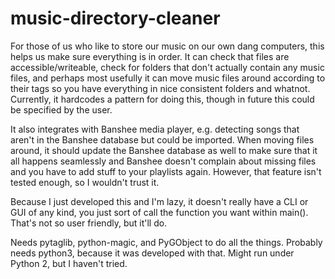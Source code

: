 # music-directory-cleaner

For those of us who like to store our music on our own dang computers, this helps us make sure everything is in order. It can check that files are accessible/writeable, check for folders that don't actually contain any music files, and perhaps most usefully it can move music files around according to their tags so you have everything in nice consistent folders and whatnot. Currently, it hardcodes a pattern for doing this, though in future this could be specified by the user.

It also integrates with Banshee media player, e.g. detecting songs that aren't in the Banshee database but could be imported. When moving files around, it should update the Banshee database as well to make sure that it all happens seamlessly and Banshee doesn't complain about missing files and you have to add stuff to your playlists again. However, that feature isn't tested enough, so I wouldn't trust it.

Because I just developed this and I'm lazy, it doesn't really have a CLI or GUI of any kind, you just sort of call the function you want within main(). That's not so user friendly, but it'll do.

Needs pytaglib, python-magic, and PyGObject to do all the things.
Probably needs python3, because it was developed with that. Might run under Python 2, but I haven't tried.